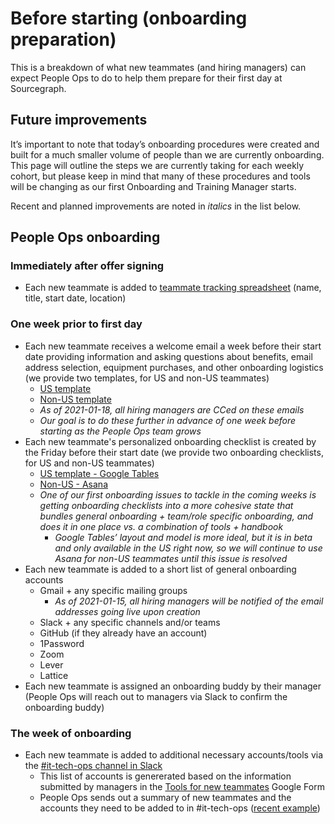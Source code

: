 # Before starting (onboarding preparation)

This is a breakdown of what new teammates (and hiring managers) can expect People Ops to do to help them prepare for their first day at Sourcegraph. 

## Future improvements

It’s important to note that today’s onboarding procedures were created and built for a much smaller volume of people than we are currently onboarding. This page will outline the steps we are currently taking for each weekly cohort, but please keep in mind that many of these procedures and tools will be changing as our first Onboarding and Training Manager starts. 

Recent and planned improvements are noted in _italics_ in the list below.

## People Ops onboarding

### Immediately after offer signing

- Each new teammate is added to [teammate tracking spreadsheet](https://docs.google.com/spreadsheets/d/1qt3rGNRVaSyi_N2uN3DaXvlg8LjfKLJb8PFfrQsmR-I/edit#gid=948830545) (name, title, start date, location)

### One week prior to first day

- Each new teammate receives a welcome email a week before their start date providing information and asking questions about benefits, email address selection, equipment purchases, and other onboarding logistics (we provide two templates, for US and non-US teammates)
  - [US template](https://docs.google.com/document/d/1a3uhkt0bvmMuTmFBvroEXSdQGIPwCz8BLgk_YiSMZUQ/edit)
  - [Non-US template](https://docs.google.com/document/d/1OxrGknE6NKoeMY7qMDe5th8ZL3juxFOKfH-eywWuwko/edit)
  - _As of 2021-01-18, all hiring managers are CCed on these emails_
  - _Our goal is to do these further in advance of one week before starting as the People Ops team grows_
- Each new teammate's personalized onboarding checklist is created by the Friday before their start date (we provide two onboarding checklists, for US and non-US teammates)
  - [US template - Google Tables](https://tables.area120.google.com/u/0/workspace/ahgZbSufPWldLJBbYNYk9F?utm_source=share&utm_medium=referral&utm_campaign=workspacelink)
  - [Non-US - Asana](https://app.asana.com/-/login?u=%2F0%2F1199579360338646%2F1199579360338646)
  - _One of our first onboarding issues to tackle in the coming weeks is getting onboarding checklists into a more cohesive state that bundles general onboarding + team/role specific onboarding, and does it in one place vs. a combination of tools + handbook_
    - _Google Tables’ layout and model is more ideal, but it is in beta and only available in the US right now, so we will continue to use Asana for non-US teammates until this issue is resolved_
- Each new teammate is added to a short list of general onboarding accounts
  - Gmail + any specific mailing groups
    - _As of 2021-01-15, all hiring managers will be notified of the email addresses going live upon creation_
  - Slack + any specific channels and/or teams
  - GitHub (if they already have an account)
  - 1Password
  - Zoom
  - Lever
  - Lattice
- Each new teammate is assigned an onboarding buddy by their manager (People Ops will reach out to managers via Slack to confirm the onboarding buddy)

### The week of onboarding

- Each new teammate is added to additional necessary accounts/tools via the [#it-tech-ops channel in Slack](../../ops/tech-ops/index.md)
  - This list of accounts is genererated based on the information submitted by managers in the [Tools for new teammates](https://docs.google.com/forms/d/1jomAli8M6Gy4kAjIN_xrIy0_Snc_jhmREM68lRDIhc8/edit) Google Form
  - People Ops sends out a summary of new teammates and the accounts they need to be added to in #it-tech-ops ([recent example](https://sourcegraph.slack.com/archives/C01CSS3TC75/p1610390093228100))
